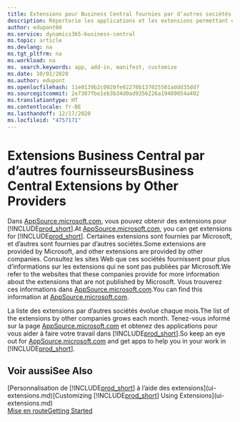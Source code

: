```yaml
---
title: Extensions pour Business Central fournies par d’autres sociétés | Microsoft Docs
description: Répertorie les applications et les extensions permettant de personnaliser Business Central et fournies par d’autres sociétés.
author: edupont04
ms.service: dynamics365-business-central
ms.topic: article
ms.devlang: na
ms.tgt_pltfrm: na
ms.workload: na
ms. search.keywords: app, add-in, manifest, customize
ms.date: 10/01/2020
ms.author: edupont
ms.openlocfilehash: 11e0139b2c0020fe02270b137025501addd35dd7
ms.sourcegitcommit: 2e7307fbe1eb3b34d0ad9356226a19409054a402
ms.translationtype: HT
ms.contentlocale: fr-BE
ms.lasthandoff: 12/17/2020
ms.locfileid: "4757171"
---
```

# <a name="business-central-extensions-by-other-providers"></a><span data-ttu-id="dcd7c-103">Extensions Business Central par d’autres fournisseurs</span><span class="sxs-lookup"><span data-stu-id="dcd7c-103">Business Central Extensions by Other Providers</span></span>

<span data-ttu-id="dcd7c-104">Dans [AppSource.microsoft.com](https://appsource.microsoft.com/), vous pouvez obtenir des extensions pour [!INCLUDE[prod_short](includes/prod_short.md)].</span><span class="sxs-lookup"><span data-stu-id="dcd7c-104">At [AppSource.microsoft.com](https://appsource.microsoft.com/), you can get extensions for [!INCLUDE[prod_short](includes/prod_short.md)].</span></span> <span data-ttu-id="dcd7c-105">Certaines extensions sont fournies par Microsoft, et d’autres sont fournies par d’autres sociétés.</span><span class="sxs-lookup"><span data-stu-id="dcd7c-105">Some extensions are provided by Microsoft, and other extensions are provided by other companies.</span></span> <span data-ttu-id="dcd7c-106">Consultez les sites Web que ces sociétés fournissent pour plus d’informations sur les extensions qui ne sont pas publiées par Microsoft.</span><span class="sxs-lookup"><span data-stu-id="dcd7c-106">We refer to the websites that these companies provide for more information about the extensions that are not published by Microsoft.</span></span> <span data-ttu-id="dcd7c-107">Vous trouverez ces informations dans [AppSource.microsoft.com](https://go.microsoft.com/fwlink/?linkid=2081646).</span><span class="sxs-lookup"><span data-stu-id="dcd7c-107">You can find this information at [AppSource.microsoft.com](https://go.microsoft.com/fwlink/?linkid=2081646).</span></span>  

<span data-ttu-id="dcd7c-108">La liste des extensions par d’autres sociétés évolue chaque mois.</span><span class="sxs-lookup"><span data-stu-id="dcd7c-108">The list of the extensions by other companies grows each month.</span></span> <span data-ttu-id="dcd7c-109">Tenez-vous informé sur la page [AppSource.microsoft.com](https://go.microsoft.com/fwlink/?linkid=2081646) et obtenez des applications pour vous aider à faire votre travail dans [!INCLUDE[prod_short](includes/prod_short.md)].</span><span class="sxs-lookup"><span data-stu-id="dcd7c-109">So keep an eye out for [AppSource.microsoft.com](https://go.microsoft.com/fwlink/?linkid=2081646) and get apps to help you in your work in [!INCLUDE[prod_short](includes/prod_short.md)].</span></span>  

## <a name="see-also"></a><span data-ttu-id="dcd7c-110">Voir aussi</span><span class="sxs-lookup"><span data-stu-id="dcd7c-110">See Also</span></span>

<span data-ttu-id="dcd7c-111">[Personnalisation de [!INCLUDE[prod_short](includes/prod_short.md)] à l’aide des extensions](ui-extensions.md)</span><span class="sxs-lookup"><span data-stu-id="dcd7c-111">[Customizing [!INCLUDE[prod_short](includes/prod_short.md)] Using Extensions](ui-extensions.md)</span></span>  
[<span data-ttu-id="dcd7c-112">Mise en route</span><span class="sxs-lookup"><span data-stu-id="dcd7c-112">Getting Started</span></span>](product-get-started.md)  
